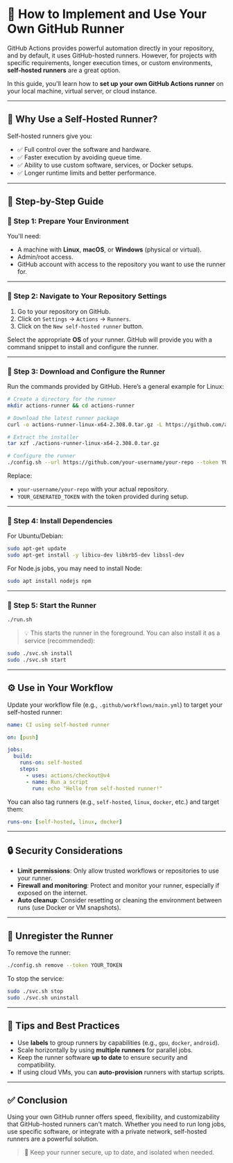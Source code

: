 
# 🔧 How to Implement and Use Your Own GitHub Runner

GitHub Actions provides powerful automation directly in your repository, and by default, it uses GitHub-hosted runners. However, for projects with specific requirements, longer execution times, or custom environments, **self-hosted runners** are a great option.

In this guide, you'll learn how to **set up your own GitHub Actions runner** on your local machine, virtual server, or cloud instance.

---

## 📌 Why Use a Self-Hosted Runner?

Self-hosted runners give you:
- ✅ Full control over the software and hardware.
- ✅ Faster execution by avoiding queue time.
- ✅ Ability to use custom software, services, or Docker setups.
- ✅ Longer runtime limits and better performance.

---

## 🚀 Step-by-Step Guide

### 🔹 Step 1: Prepare Your Environment

You'll need:
- A machine with **Linux**, **macOS**, or **Windows** (physical or virtual).
- Admin/root access.
- GitHub account with access to the repository you want to use the runner for.

---

### 🔹 Step 2: Navigate to Your Repository Settings

1. Go to your repository on GitHub.
2. Click on `Settings` → `Actions` → `Runners`.
3. Click on the `New self-hosted runner` button.

Select the appropriate **OS** of your runner. GitHub will provide you with a command snippet to install and configure the runner.

---

### 🔹 Step 3: Download and Configure the Runner

Run the commands provided by GitHub. Here’s a general example for Linux:

```bash
# Create a directory for the runner
mkdir actions-runner && cd actions-runner

# Download the latest runner package
curl -o actions-runner-linux-x64-2.308.0.tar.gz -L https://github.com/actions/runner/releases/download/v2.308.0/actions-runner-linux-x64-2.308.0.tar.gz

# Extract the installer
tar xzf ./actions-runner-linux-x64-2.308.0.tar.gz

# Configure the runner
./config.sh --url https://github.com/your-username/your-repo --token YOUR_GENERATED_TOKEN
```

Replace:
- `your-username/your-repo` with your actual repository.
- `YOUR_GENERATED_TOKEN` with the token provided during setup.

---

### 🔹 Step 4: Install Dependencies

For Ubuntu/Debian:

```bash
sudo apt-get update
sudo apt-get install -y libicu-dev libkrb5-dev libssl-dev
```

For Node.js jobs, you may need to install Node:

```bash
sudo apt install nodejs npm
```

---

### 🔹 Step 5: Start the Runner

```bash
./run.sh
```

> 💡 This starts the runner in the foreground. You can also install it as a service (recommended):

```bash
sudo ./svc.sh install
sudo ./svc.sh start
```

---

## ⚙️ Use in Your Workflow

Update your workflow file (e.g., `.github/workflows/main.yml`) to target your self-hosted runner:

```yaml
name: CI using self-hosted runner

on: [push]

jobs:
  build:
    runs-on: self-hosted
    steps:
      - uses: actions/checkout@v4
      - name: Run a script
        run: echo "Hello from self-hosted runner!"
```

You can also tag runners (e.g., `self-hosted`, `linux`, `docker`, etc.) and target them:

```yaml
runs-on: [self-hosted, linux, docker]
```

---

## 🔒 Security Considerations

- **Limit permissions**: Only allow trusted workflows or repositories to use your runner.
- **Firewall and monitoring**: Protect and monitor your runner, especially if exposed on the internet.
- **Auto cleanup**: Consider resetting or cleaning the environment between runs (use Docker or VM snapshots).

---

## 🧼 Unregister the Runner

To remove the runner:

```bash
./config.sh remove --token YOUR_TOKEN
```

To stop the service:

```bash
sudo ./svc.sh stop
sudo ./svc.sh uninstall
```

---

## 🧠 Tips and Best Practices

- Use **labels** to group runners by capabilities (e.g., `gpu`, `docker`, `android`).
- Scale horizontally by using **multiple runners** for parallel jobs.
- Keep the runner software **up to date** to ensure security and compatibility.
- If using cloud VMs, you can **auto-provision** runners with startup scripts.

---

## ✅ Conclusion

Using your own GitHub runner offers speed, flexibility, and customizability that GitHub-hosted runners can't match. Whether you need to run long jobs, use specific software, or integrate with a private network, self-hosted runners are a powerful solution.

> 🔄 Keep your runner secure, up to date, and isolated when needed.
